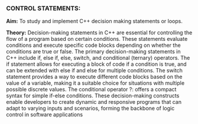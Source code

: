 ### CONTROL STATEMENTS:
**Aim:** 
To study and implement C++ decision making statements or loops.

**Theory:** 
Decision-making statements in C++ are essential for controlling the flow of a program based on certain conditions.
These statements evaluate conditions and execute specific code blocks depending on whether the conditions are true or false. 
The primary decision-making statements in C++ include if, else if, else, switch, and conditional (ternary) operators.
The if statement allows for executing a block of code if a condition is true, and can be extended with else if and else for multiple conditions. 
The switch statement provides a way to execute different code blocks based on the value of a variable,
making it a suitable choice for situations with multiple possible discrete values. The conditional operator ?: offers a compact syntax for simple if-else conditions. 
These decision-making constructs enable developers to create dynamic and responsive programs that can adapt to varying inputs and scenarios,
forming the backbone of logic control in software applications
